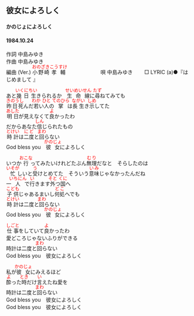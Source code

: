 <style type="text/css">
	ruby{
	    ruby-position: over;
	}
	ruby > rt{font-size: 12px;color:red;}
	p{font:16px;font-size: '楷体'}
</style>
## 彼女によろしく
#### かのじょによろしく
#### 1984.10.24
  

作詞  中島みゆき        
作曲 中島みゆき       
編曲 (Ver.)  <ruby><rb>小野崎</rb><rp>(</rp><rt>おのざき</rt><rp>)</rp></ruby><ruby><rb>孝輔</rb><rp>(</rp><rt>こうすけ</rt><rp>)</rp></ruby>　　   　　  　　
唄  中島みゆき　　
□ LYRIC (a)●『はじめまして 』  　
  
あと<ruby><rb>幾日生</rb><rp>(</rp><rt>いくにちい</rt><rp>)</rp></ruby>きられるか　<ruby><rb>生命線</rb><rp>(</rp><rt>せいめいせん</rt><rp>)</rp></ruby>に<ruby><rb>尋</rb><rp>(</rp><rt>たず</rt><rp>)</rp></ruby>ねてみても  
<ruby><rb>昨日死</rb><rp>(</rp><rt>きのうし</rt><rp>)</rp></ruby>んだ<ruby><rb>若</rb><rp>(</rp><rt>わか</rt><rp>)</rp></ruby>い<ruby><rb>人</rb><rp>(</rp><rt>ひと</rt><rp>)</rp></ruby>の<ruby><rb>掌</rb><rp>(</rp><rt>てのひら</rt><rp>)</rp></ruby>は<ruby><rb>長生</rb><rp>(</rp><rt>ながい</rt><rp>)</rp></ruby>き<ruby><rb>示</rb><rp>(</rp><rt>しめ</rt><rp>)</rp></ruby>してた  
<ruby><rb>明日</rb><rp>(</rp><rt>あした</rt><rp>)</rp></ruby>が見えなくて<ruby><rb>良</rb><rp>(</rp><rt>よ</rt><rp>)</rp></ruby>かったわ  
だからあなた<ruby><rb>信</rb><rp>(</rp><rt>しん</rt><rp>)</rp></ruby>じられたもの  
<ruby><rb>時計</rb><rp>(</rp><rt>とけい</rt><rp>)</rp></ruby>は<ruby><rb>二度</rb><rp>(</rp><rt>にど</rt><rp>)</rp></ruby>と<ruby><rb>回</rb><rp>(</rp><rt>まわ</rt><rp>)</rp></ruby>らない  
God bless you　<ruby><rb>彼女</rb><rp>(</rp><rt>かのじょ</rt><rp>)</rp></ruby>によろしく  
  
いつか<ruby><rb>行</rb><rp>(</rp><rt>おこな</rt><rp>)</rp></ruby>ってみたいけれどたぶん<ruby><rb>無理</rb><rp>(</rp><rt>むり</rt><rp>)</rp></ruby>だなと　そらしたのは  
<ruby><rb>忙</rb><rp>(</rp><rt>いそが</rt><rp>)</rp></ruby>しいと<ruby><rb>受</rb><rp>(</rp><rt>う</rt><rp>)</rp></ruby>けとめてた　そういう<ruby><rb>意味</rb><rp>(</rp><rt>いみ</rt><rp>)</rp></ruby>じゃなかったんだね  
一<ruby><rb>人</rb><rp>(</rp><rt>いちにん</rt><rp>)</rp></ruby>で<ruby><rb>行</rb><rp>(</rp><rt>い</rt><rp>)</rp></ruby>きます<ruby><rb>外</rb><rp>(</rp><rt>そと</rt><rp>)</rp></ruby>つ<ruby><rb>国</rb><rp>(</rp><rt>くに</rt><rp>)</rp></ruby>へ  
<ruby><rb>子供</rb><rp>(</rp><rt>こども</rt><rp>)</rp></ruby>じゃあるまいし<ruby><rb>何処</rb><rp>(</rp><rt>どこ</rt><rp>)</rp></ruby>へでも  
<ruby><rb>時計</rb><rp>(</rp><rt>とけい</rt><rp>)</rp></ruby>は二度と<ruby><rb>回</rb><rp>(</rp><rt>まわ</rt><rp>)</rp></ruby>らない  
God bless you　<ruby><rb>彼女</rb><rp>(</rp><rt>かのじょ</rt><rp>)</rp></ruby>によろしく  
  
<ruby><rb>仕事</rb><rp>(</rp><rt>しごと</rt><rp>)</rp></ruby>をしていて<ruby><rb>良</rb><rp>(</rp><rt>よ</rt><rp>)</rp></ruby>かったわ  
愛どころじゃないふりができる  
時計は二度と<ruby><rb>回</rb><rp>(</rp><rt>まわ</rt><rp>)</rp></ruby>らない  
God bless you　彼女によろしく  
  
私が<ruby><rb>彼女</rb><rp>(</rp><rt>かのじょ</rt><rp>)</rp></ruby>にみえるほど  
<ruby><rb>酔</rb><rp>(</rp><rt>よ</rt><rp>)</rp></ruby>った<ruby><rb>時</rb><rp>(</rp><rt>とき</rt><rp>)</rp></ruby>だけ<ruby><rb>言</rb><rp>(</rp><rt>い</rt><rp>)</rp></ruby>えたね愛を  
時計は二度と<ruby><rb>回</rb><rp>(</rp><rt>まわ</rt><rp>)</rp></ruby>らない  
God bless you　彼女によろしく  
God bless you　彼女によろしく  